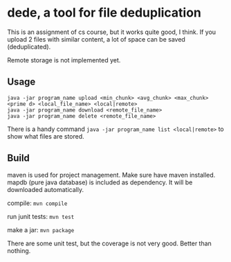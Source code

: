 dede, a tool for file deduplication
===================================

This is an assignment of cs course, but it works quite good, I think.
If you upload 2 files with similar content, a lot of space can be saved
(deduplicated).

Remote storage is not implemented yet.

## Usage
```
java -jar program_name upload <min_chunk> <avg_chunk> <max_chunk> <prime d> <local_file_name> <local|remote>
java -jar program_name download <remote_file_name>
java -jar program_name delete <remote_file_name>
```

There is a handy command `java -jar program_name list <local|remote>` to
show what files are stored.

## Build
maven is used for project management. Make sure have maven installed.
mapdb (pure java database) is included as dependency.  It will be
downloaded automatically.

compile: `mvn compile`

run junit tests: `mvn test`

make a jar: `mvn package`

There are some unit test, but the coverage is not very good.  Better
than nothing.
